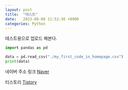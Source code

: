 ```yaml
---
layout: post
title:  "테스트"
date:   2023-08-08 11:52:36 +0900
categories: Python
---
```

테스트용으로 업로드 해본다. 

```python
import pandas as pd

data = pd.read_csv("./my_first_code_in_homepage.csv")
print(data)
```

네이버 주소 링크 [Naver][naver-site]

티스토리 [Tistory][tistory-site]

[naver-site]: https://blog.naver.com/fecu89
[tistory-site]: https://fecu.tistory.com
